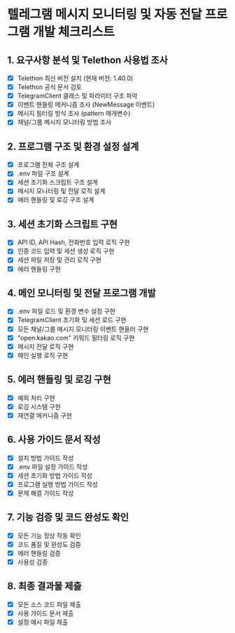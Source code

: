 # 텔레그램 메시지 모니터링 및 자동 전달 프로그램 개발 체크리스트

## 1. 요구사항 분석 및 Telethon 사용법 조사
- [x] Telethon 최신 버전 설치 (현재 버전: 1.40.0)
- [x] Telethon 공식 문서 검토
- [x] TelegramClient 클래스 및 파라미터 구조 파악
- [x] 이벤트 핸들링 메커니즘 조사 (NewMessage 이벤트)
- [x] 메시지 필터링 방식 조사 (pattern 매개변수)
- [x] 채널/그룹 메시지 모니터링 방법 조사

## 2. 프로그램 구조 및 환경 설정 설계
- [x] 프로그램 전체 구조 설계
- [x] .env 파일 구조 설계
- [x] 세션 초기화 스크립트 구조 설계
- [x] 메시지 모니터링 및 전달 로직 설계
- [x] 에러 핸들링 및 로깅 구조 설계

## 3. 세션 초기화 스크립트 구현
- [x] API ID, API Hash, 전화번호 입력 로직 구현
- [x] 인증 코드 입력 및 세션 생성 로직 구현
- [x] 세션 파일 저장 및 관리 로직 구현
- [x] 에러 핸들링 구현

## 4. 메인 모니터링 및 전달 프로그램 개발
- [x] .env 파일 로드 및 환경 변수 설정 구현
- [x] TelegramClient 초기화 및 세션 로드 구현
- [x] 모든 채널/그룹 메시지 모니터링 이벤트 핸들러 구현
- [x] "open.kakao.com" 키워드 필터링 로직 구현
- [x] 메시지 전달 로직 구현
- [x] 메인 실행 로직 구현

## 5. 에러 핸들링 및 로깅 구현
- [x] 예외 처리 구현
- [x] 로깅 시스템 구현
- [x] 재연결 메커니즘 구현

## 6. 사용 가이드 문서 작성
- [x] 설치 방법 가이드 작성
- [x] .env 파일 설정 가이드 작성
- [x] 세션 초기화 방법 가이드 작성
- [x] 프로그램 실행 방법 가이드 작성
- [x] 문제 해결 가이드 작성

## 7. 기능 검증 및 코드 완성도 확인
- [x] 모든 기능 정상 작동 확인
- [x] 코드 품질 및 완성도 검증
- [x] 에러 핸들링 검증
- [x] 사용성 검증

## 8. 최종 결과물 제출
- [x] 모든 소스 코드 파일 제출
- [x] 사용 가이드 문서 제출
- [x] 설정 예시 파일 제출
